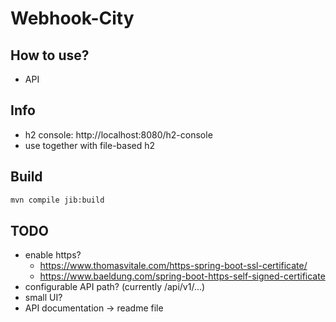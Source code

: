 # Webhook-City

## How to use?

- API

## Info

- h2 console: http://localhost:8080/h2-console
- use together with file-based h2


## Build

```zsh
mvn compile jib:build
```

## TODO

- enable https? 
  - https://www.thomasvitale.com/https-spring-boot-ssl-certificate/ 
  - https://www.baeldung.com/spring-boot-https-self-signed-certificate
- configurable API path? (currently /api/v1/...)
- small UI?
- API documentation -> readme file
